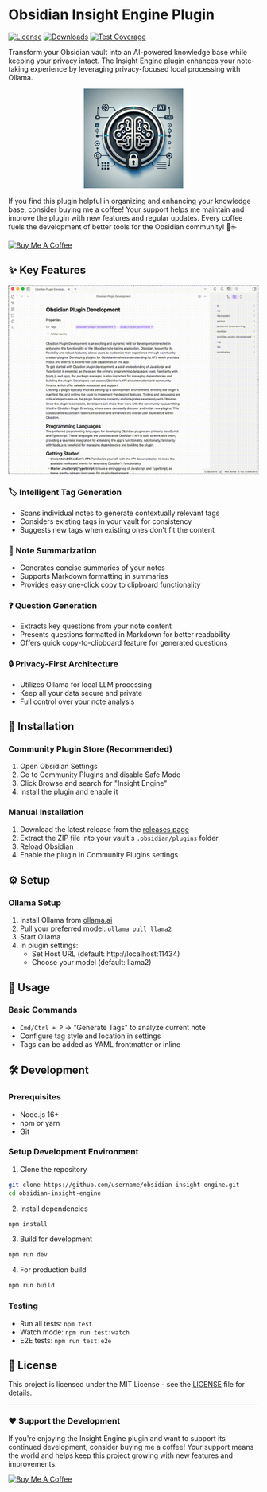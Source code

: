 # Obsidian Insight Engine Plugin

[![License](https://img.shields.io/github/license/username/obsidian-insight-engine)](LICENSE)
[![Downloads](https://img.shields.io/github/downloads/username/obsidian-insight-engine/total)](https://github.com/username/obsidian-insight-engine/releases)
[![Test Coverage](https://img.shields.io/badge/coverage-95%25-brightgreen)]()

Transform your Obsidian vault into an AI-powered knowledge base while keeping your privacy intact. The Insight Engine plugin enhances your note-taking experience by leveraging privacy-focused local processing with Ollama.

<p align="center">
  <img src="docs/logo.png" alt="Obsidian Insight Engine Logo" width="200"/>
</p>

If you find this plugin helpful in organizing and enhancing your knowledge base, consider buying me a coffee! Your support helps me maintain and improve the plugin with new features and regular updates. Every coffee fuels the development of better tools for the Obsidian community! 🚀☕️

[![Buy Me A Coffee](https://img.shields.io/badge/Buy%20Me%20A%20Coffee-orange?style=for-the-badge&logo=buy-me-a-coffee&logoColor=white)](https://www.buymeacoffee.com/vodaza36)

## ✨ Key Features

<p align="center">
  <img src="docs/obsidian-insight-engine-1.gif" alt="Obsidian Insight Engine Demo" width="800"/>
</p>

### 🏷️ Intelligent Tag Generation

- Scans individual notes to generate contextually relevant tags
- Considers existing tags in your vault for consistency
- Suggests new tags when existing ones don't fit the content

### 📝 Note Summarization

- Generates concise summaries of your notes
- Supports Markdown formatting in summaries
- Provides easy one-click copy to clipboard functionality

### ❓ Question Generation

- Extracts key questions from your note content
- Presents questions formatted in Markdown for better readability
- Offers quick copy-to-clipboard feature for generated questions

### 🔒 Privacy-First Architecture

- Utilizes Ollama for local LLM processing
- Keep all your data secure and private
- Full control over your note analysis

## 🚀 Installation

### Community Plugin Store (Recommended)

1. Open Obsidian Settings
2. Go to Community Plugins and disable Safe Mode
3. Click Browse and search for "Insight Engine"
4. Install the plugin and enable it

### Manual Installation

1. Download the latest release from the [releases page](https://github.com/username/obsidian-insight-engine/releases)
2. Extract the ZIP file into your vault's `.obsidian/plugins` folder
3. Reload Obsidian
4. Enable the plugin in Community Plugins settings

## ⚙️ Setup

### Ollama Setup

1. Install Ollama from [ollama.ai](https://ollama.ai)
2. Pull your preferred model: `ollama pull llama2`
3. Start Ollama
4. In plugin settings:
    - Set Host URL (default: http://localhost:11434)
    - Choose your model (default: llama2)

## 📖 Usage

### Basic Commands

- `Cmd/Ctrl + P` → "Generate Tags" to analyze current note
- Configure tag style and location in settings
- Tags can be added as YAML frontmatter or inline

## 🛠️ Development

### Prerequisites

- Node.js 16+
- npm or yarn
- Git

### Setup Development Environment

1. Clone the repository

```bash
git clone https://github.com/username/obsidian-insight-engine.git
cd obsidian-insight-engine
```

2. Install dependencies

```bash
npm install
```

3. Build for development

```bash
npm run dev
```

4. For production build

```bash
npm run build
```

### Testing

- Run all tests: `npm test`
- Watch mode: `npm run test:watch`
- E2E tests: `npm run test:e2e`

## 📄 License

This project is licensed under the MIT License - see the [LICENSE](LICENSE) file for details.

---

### ❤️ Support the Development

If you're enjoying the Insight Engine plugin and want to support its continued development, consider buying me a coffee! Your support means the world and helps keep this project growing with new features and improvements.

[![Buy Me A Coffee](https://img.shields.io/badge/Buy%20Me%20A%20Coffee-orange?style=for-the-badge&logo=buy-me-a-coffee&logoColor=white)](https://www.buymeacoffee.com/vodaza36)

